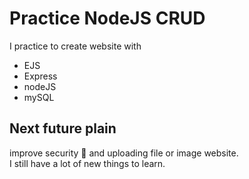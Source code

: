 # Practice NodeJS CRUD 
I practice to create website with
- EJS
- Express
- nodeJS
- mySQL

## Next future plain
improve security 🤣 and uploading file or image website.
<br>I still have a lot of new things to learn.  